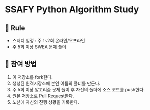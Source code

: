 # SSAFY Python Algorithm Study

## 📝 Rule
- 스터디 일정 : 주 1~2회 온라인/오프라인
- 주 5회 이상 SWEA 문제 풀이

## 💎 참여 방법
1. 이 저장소를 fork한다.
2. 생성된 원격저장소에 본인 이름의 폴더를 만든다.
3. 주 5회 이상 알고리즘 문제 풀이 후 자신의 폴더에 소스 코드를 push한다.
4. 원본 저장소로 Pull Request한다.
5. 노션에 자신의 진행 상황을 기록한다.
